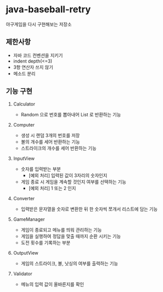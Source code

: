 # java-baseball-retry
야구게임을 다시 구현해보는 저장소

## 제한사항
- 자바 코드 컨벤션을 지키기
- indent depth(<=3)
- 3항 연산자 쓰지 않기
- 메소드 분리

## 기능 구현
1. Calculator
    - Random 으로 번호를 뽑아내어 List 로 반환하는 기능
    
2. Computer
    - 생성 시 랜덤 3개의 번호를 저장
    - 볼의 개수를 세어 반환하는 기능
    - 스트라이크의 개수를 세어 반환하는 기능
    
3. InputView

    - 숫자를 입력받는 부분
        - [예외 처리] 입력된 값이 3자리의 숫자인지
    - 게임 종료 시 게임을 계속할 것인지 여부를 선택하는 기능
        - [예외 처리] 1 또는 2 인지

4. Converter

    - 입력받은 문자열을 숫자로 변환한 뒤 한 숫자씩 쪼개서 리스트에 담는 기능

5. GameManager

    - 게임이 종료되고 메뉴를 띄워 관리하는 기능
    - 게임을 실행하여 정답을 맞출 때까지 순환 시키는 기능
    - 도전 횟수를 기록하는 부분
    
6. OutputView

    - 게임의 스트라이크, 볼, 낫싱의 여부를 출력하는 기능
    
7. Validator

    - 메뉴의 입력 값이 올바른지를 확인
